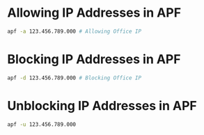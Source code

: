 #  Allowing IP Addresses in APF
```bash
apf -a 123.456.789.000 # Allowing Office IP
```
# Blocking IP Addresses in APF
```bash
apf -d 123.456.789.000 # Blocking Office IP
```
# Unblocking IP Addresses in APF
```bash
apf -u 123.456.789.000
```
